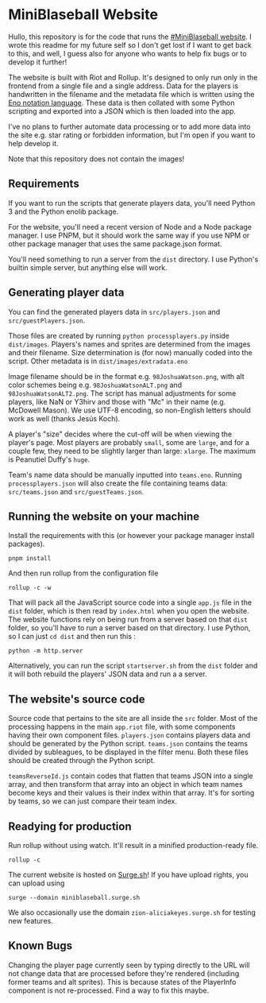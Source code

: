 # MiniBlaseball Website
Hullo, this repository is for the code that runs the [#MiniBlaseball website](https://miniblaseball.surge.sh). I wrote this readme for my future self so I don't get lost if I want to get back to this, and well, I guess also for anyone who wants to help fix bugs or to develop it further!

The website is built with Riot and Rollup. It's designed to only run only in the frontend from a single file and a single address. Data for the players is handwritten in the filename and the metadata file which is written using the [Eno notation language](https://eno-lang.org/). These data is then collated with some Python scripting and exported into a JSON which is then loaded into the app.

I've no plans to further automate data processing or to add more data into the site e.g. star rating or forbidden information, but I'm open if you want to help develop it.  

Note that this repository does not contain the images!

## Requirements
If you want to run the scripts that generate players data, you'll need Python 3 and the Python enolib package.

For the website, you'll need a recent version of Node and a Node package manager. I use PNPM, but it should work the same way if you use NPM or other package manager that uses the same package.json format.

You'll need something to run a server from the `dist` directory. I use Python's builtin simple server, but anything else will work. 

## Generating player data
You can find the generated players data in `src/players.json` and `src/guestPlayers.json`. 

Those files are created by running  `python processplayers.py` inside `dist/images`. Players's names and sprites are determined from the images and their filename. Size determination is (for now) manually coded into the script. Other metadata is in `dist/images/extradata.eno`

Image filename should be in the format e.g. `98JoshuaWatson.png`, with alt color schemes being e.g. `98JoshuaWatsonALT.png` and `98JoshuaWatsonALT2.png`. The script has manual adjustments for some players, like NaN or Y3hirv and those with "Mc" in their name (e.g. McDowell Mason). We use UTF-8 encoding, so non-English letters should work as well (thanks Jesús Koch). 

A player's "size" decides where the cut-off will be when viewing the player's page. Most players are probably `small`, some are `large`, and for a couple few, they need to be slightly larger than large: `xlarge`. The maximum is Peanutiel Duffy's `huge`.

Team's name data should be manually inputted into `teams.eno`. Running `processplayers.json` will also create the file containing teams data: `src/teams.json` and `src/guestTeams.json`. 

## Running the website on your machine
Install the requirements with this (or however your package manager install packages).

```
pnpm install
``` 

And then run rollup from the configuration file

```
rollup -c -w
```

That will pack all the JavaScript source code into a single `app.js` file in the `dist` folder, which is then read by `index.html` when you open the website. The website functions rely on being run from a server based on that `dist` folder, so you'll have to run a server based on that directory. I use Python, so I can just `cd dist` and then run this :

```
python -m http.server
```

Alternatively, you can run the script `startserver.sh` from the `dist` folder and it will both rebuild the players' JSON data and run a a server.

## The website's source code
Source code that pertains to the site are all inside the `src` folder. Most of the processing happens in the main `app.riot` file, with some components having their own component files. `players.json` contains players data and should be generated by the Python script. `teams.json` contains the teams divided by subleagues, to be displayed in the filter menu. Both these files should be created through the Python script.

`teamsReverseId.js` contain codes that flatten that teams JSON into a single array, and then transform that array into an object in which team names become keys and their values is their index within that array. It's for sorting by teams, so we can just compare their team index.

## Readying for production
Run rollup without using watch. It'll result in a minified production-ready file.
```
rollup -c
```

The current website is hosted on [Surge.sh](https://surge.sh)! If you have upload rights, you can upload using 
```
surge --domain miniblaseball.surge.sh
```

We also occasionally use the domain `zion-aliciakeyes.surge.sh` for testing new features.

## Known Bugs
Changing the player page currently seen by typing directly to the URL will not change data that are processed before they're rendered (including former teams and alt sprites). This is because states of the PlayerInfo component is not re-processed. Find a way to fix this maybe.  